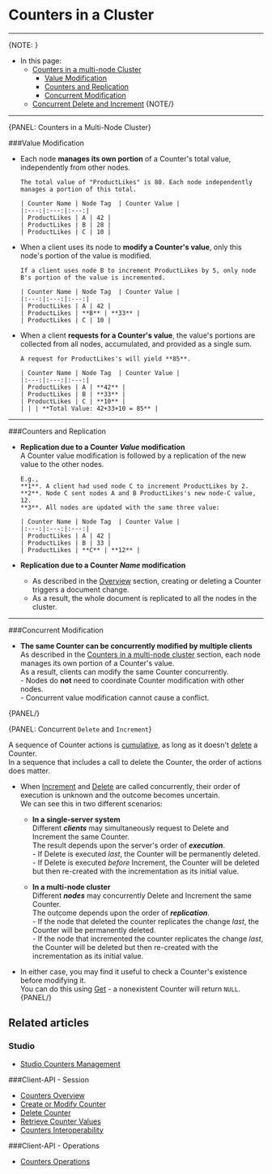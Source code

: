 # Counters in a Cluster
---

{NOTE: }

* In this page:  
  * [Counters in a multi-node Cluster](../../../client-api/session/counters/counters-in-a-cluster#counters-in-a-multi-node-cluster)  
      * [Value Modification](../../../client-api/session/counters/counters-in-a-cluster#value-modification)  
      * [Counters and Replication](../../../client-api/session/counters/counters-in-a-cluster#counters-and-replication)  
      * [Concurrent Modification](../../../client-api/session/counters/counters-in-a-cluster#concurrent-modification)  
  * [Concurrent Delete and Increment](../../../client-api/session/counters/counters-in-a-cluster#concurrent-delete-and-increment)
{NOTE/}

---

{PANEL: Counters in a Multi-Node Cluster}

###Value Modification

* Each node **manages its own portion** of a Counter's total value, independently from other nodes.  

      The total value of "ProductLikes" is 80. Each node independently manages a portion of this total.  

      | Counter Name | Node Tag  | Counter Value |
      |:---:|:---:|:---:|
      | ProductLikes | A | 42 |
      | ProductLikes | B | 28 |
      | ProductLikes | C | 10 |

* When a client uses its node to **modify a Counter's value**, only this node's portion of the value is modified.  

      If a client uses node B to increment ProductLikes by 5, only node B's portion of the value is incremented.  

      | Counter Name | Node Tag  | Counter Value |
      |:---:|:---:|:---:|
      | ProductLikes | A | 42 |
      | ProductLikes | **B** | **33** |
      | ProductLikes | C | 10 |

* When a client **requests for a Counter's value**, the value's portions are collected from all nodes, accumulated, and provided as a single sum.  

      A request for ProductLikes's will yield **85**.  

      | Counter Name | Node Tag  | Counter Value |
      |:---:|:---:|:---:|
      | ProductLikes | A | **42** |
      | ProductLikes | B | **33** |
      | ProductLikes | C | **10** |
      | | | **Total Value: 42+33+10 = 85** |

---

###Counters and Replication

* **Replication due to a Counter _Value_ modification**  
   A Counter value modification is followed by a replication of the new value to the other nodes.  

      E.g.,  
      **1**. A client had used node C to increment ProductLikes by 2.  
      **2**. Node C sent nodes A and B ProductLikes's new node-C value, 12.  
      **3**. All nodes are updated with the same three value:

      | Counter Name | Node Tag  | Counter Value |
      |:---:|:---:|:---:|
      | ProductLikes | A | 42 |
      | ProductLikes | B | 33 |
      | ProductLikes | **C** | **12** |

* **Replication due to a Counter _Name_ modification**  
    - As described in the [Overview](../../../client-api/session/counters/overview#overview) section, creating or deleting a Counter triggers a document change.  
    - As a result, the whole document is replicated to all the nodes in the cluster.  

---

###Concurrent Modification

* **The same Counter can be concurrently modified by multiple clients**  
    As described in the [Counters in a multi-node cluster](../../../client-api/session/counters/counters-in-a-cluster#counters-in-a-multi-node-cluster) section, each node manages its own portion of a Counter's value.  
    As a result, clients can modify the same Counter concurrently.  
      - Nodes do **not** need to coordinate Counter modification with other nodes.  
      - Concurrent value modification cannot cause a conflict.  

{PANEL/}

{PANEL: Concurrent `Delete` and `Increment`}

A sequence of Counter actions is [cumulative](../../../client-api/session/counters/overview#overview), as long as it doesn't [delete](../../../client-api/session/counters/delete) a Counter.  
In a sequence that includes a call to delete the Counter, the order of actions does matter.  

* When [Increment](../../../client-api/session/counters/increment) and [Delete](../../../client-api/session/counters/delete) are called concurrently, their order of execution is unknown and the outcome becomes uncertain.  
  We can see this in two different scenarios:  

  * **In a single-server system**  
    Different ***clients*** may simultaneously request to Delete and Increment the same Counter.  
    The result depends upon the server's order of ***execution***.  
        - If Delete is executed _last_, the Counter will be permanently deleted.  
        - If Delete is executed _before_ Increment, the Counter will be deleted but then re-created with the incrementation as its initial value.  

  * **In a multi-node cluster**  
    Different ***nodes*** may concurrently Delete and Increment the same Counter.  
    The outcome depends upon the order of ***replication***.  
        - If the node that deleted the counter replicates the change _last_, the Counter will be permanently deleted.  
        - If the node that incremented the counter replicates the change _last_, the Counter will be deleted but then re-created 
          with the incrementation as its initial value.  

* In either case, you may find it useful to check a Counter's existence before modifying it.  
  You can do this using [Get](../../../client-api/session/counters/retrieve-counter-values) - a nonexistent Counter will return `NULL`.  
{PANEL/}

## Related articles
### Studio
- [Studio Counters Management](../../../studio/database/documents/document-view/additional-features/counters#counters)  

###Client-API - Session
- [Counters Overview](../../../client-api/session/counters/overview)
- [Create or Modify Counter](../../../client-api/session/counters/create-or-modify)
- [Delete Counter](../../../client-api/session/counters/delete)
- [Retrieve Counter Values](../../../client-api/session/counters/retrieve-counter-values)
- [Counters Interoperability](../../../client-api/session/counters/interoperability)

###Client-API - Operations
- [Counters Operations](../../../client-api/operations/counters/get-counters#operations--counters--how-to-get-counters)
